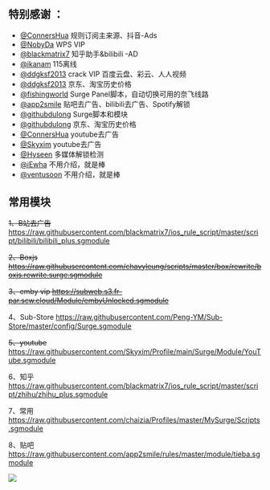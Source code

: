## 特别感谢 ：

* [@ConnersHua](https://github.com/DivineEngine/Profiles/tree/master) 规则订阅主来源、抖音-Ads
* [@NobyDa](https://github.com/NobyDa/Script/tree/master) WPS VIP
* [@blackmatrix7](https://github.com/blackmatrix7/ios_rule_script) 知乎助手&bilibili -AD
* [@ikanam](https://github.com/ikanam/Surge-Scripts) 115离线
* [@ddgksf2013](https://github.com/ddgksf2013/Cuttlefish/blob/master/Rewrite/UnlockApp.conf) crack VIP 百度云盘、彩云、人人视频
* [@ddgksf2013](https://raw.githubusercontent.com/ddgksf2013/Cuttlefish/master/Rewrite/History_price.conf) 京东、淘宝历史价格
* [@fishingworld](https://github.com/fishingworld/something/tree/main/NetflixSelect) Surge Panel脚本，自动切换可用的奈飞线路
* [@app2smile](https://github.com/app2smile/rules) 贴吧去广告、bilibili去广告、Spotify解锁
* [@githubdulong](https://github.com/githubdulong/Script/tree/master/Surge) Surge脚本和模块
* [@githubdulong](https://raw.githubusercontent.com/githubdulong/Script/master/jd_price.sgmodule) 京东、淘宝历史价格
* [@ConnersHua](https://github.com/DivineEngine/Profiles/blob/master/Surge/Module/Block/YouTubeAds.sgmodule) youtube去广告
* [@Skyxim](https://github.com/Skyxim/Profile/tree/main/Surge/Module) youtube去广告
* [@Hyseen](https://gist.github.com/Hyseen) 多媒体解锁检测
* [@iEwha](https://github.com/iEwha/Profiles) 不用介绍，就是棒
* [@ventusoon](https://github.com/ventusoon/ventus) 不用介绍，就是棒

## 常用模块
~~1、B站去广告~~
https://raw.githubusercontent.com/blackmatrix7/ios_rule_script/master/script/bilibili/bilibili_plus.sgmodule

~~2、Boxjs
https://raw.githubusercontent.com/chavyleung/scripts/master/box/rewrite/boxjs.rewrite.surge.sgmodule~~

~~3、emby vip
https://subweb.s3.fr-par.scw.cloud/Module/embyUnlocked.sgmodule~~

4、Sub-Store
https://raw.githubusercontent.com/Peng-YM/Sub-Store/master/config/Surge.sgmodule

~~5、youtube~~
https://raw.githubusercontent.com/Skyxim/Profile/main/Surge/Module/YouTube.sgmodule

6、知乎
https://raw.githubusercontent.com/blackmatrix7/ios_rule_script/master/script/zhihu/zhihu_plus.sgmodule

7、常用
https://raw.githubusercontent.com/chaizia/Profiles/master/MySurge/Scripts.sgmodule

8、贴吧
https://raw.githubusercontent.com/app2smile/rules/master/module/tieba.sgmodule


![](https://cdn.jsdelivr.net/gh/chaizia/mypic@5072e0157e48c8e985285b28dcfe02d22db4fef6/2021/11/30/bf74a9193d48ba8f6164bf8c0f8bf975.png)
